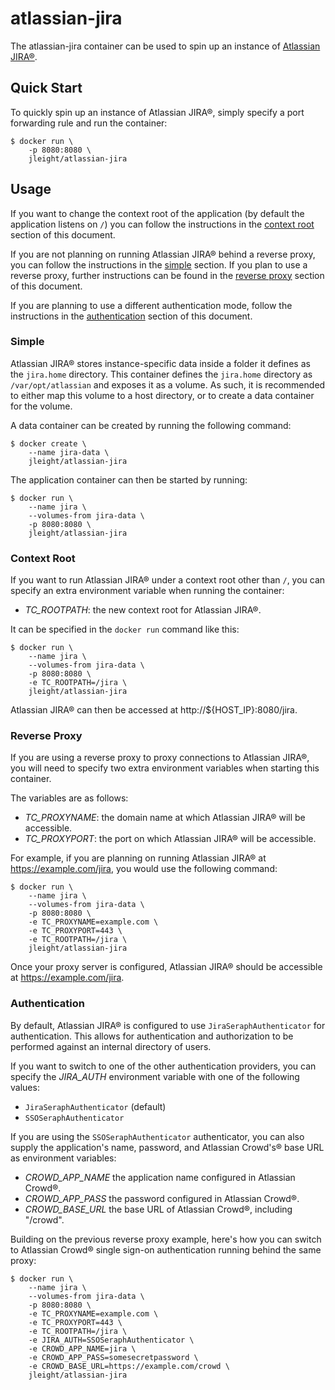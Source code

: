 atlassian-jira
==============

The atlassian-jira container can be used to spin up an instance of
[Atlassian JIRA®](https://www.atlassian.com/software/jira).


Quick Start
-----------

To quickly spin up an instance of Atlassian JIRA®, simply specify a port
forwarding rule and run the container:

    $ docker run \
        -p 8080:8080 \
        jleight/atlassian-jira

Usage
-----

If you want to change the context root of the application (by default the
application listens on `/`) you can follow the instructions in the
[context root](#context-root) section of this document.

If you are not planning on running Atlassian JIRA® behind a reverse proxy, you
can follow the instructions in the [simple](#simple) section. If you plan to use
a reverse proxy, further instructions can be found in the
[reverse proxy](#reverse-proxy) section of this document.

If you are planning to use a different authentication mode, follow the
instructions in the [authentication](#authentication) section of this document.

### Simple

Atlassian JIRA® stores instance-specific data inside a folder it defines as the
`jira.home` directory. This container defines the `jira.home` directory as
`/var/opt/atlassian` and exposes it as a volume. As such, it is recommended to
either map this volume to a host directory, or to create a data container for
the volume.

A data container can be created by running the following command:

    $ docker create \
        --name jira-data \
        jleight/atlassian-jira

The application container can then be started by running:

    $ docker run \
        --name jira \
        --volumes-from jira-data \
        -p 8080:8080 \
        jleight/atlassian-jira

### Context Root

If you want to run Atlassian JIRA® under a context root other than `/`, you can
specify an extra environment variable when running the container:

- *TC_ROOTPATH*: the new context root for Atlassian JIRA®.

It can be specified in the `docker run` command like this:

    $ docker run \
        --name jira \
        --volumes-from jira-data \
        -p 8080:8080 \
        -e TC_ROOTPATH=/jira \
        jleight/atlassian-jira

Atlassian JIRA® can then be accessed at http://${HOST_IP}:8080/jira.

### Reverse Proxy

If you are using a reverse proxy to proxy connections to Atlassian JIRA®, you
will need to specify two extra environment variables when starting this
container.

The variables are as follows:

- *TC_PROXYNAME*: the domain name at which Atlassian JIRA® will be accessible.
- *TC_PROXYPORT*: the port on which Atlassian JIRA® will be accessible.

For example, if you are planning on running Atlassian JIRA® at
https://example.com/jira, you would use the following command:

    $ docker run \
        --name jira \
        --volumes-from jira-data \
        -p 8080:8080 \
        -e TC_PROXYNAME=example.com \
        -e TC_PROXYPORT=443 \
        -e TC_ROOTPATH=/jira \
        jleight/atlassian-jira

Once your proxy server is configured, Atlassian JIRA® should be accessible
at https://example.com/jira.

### Authentication

By default, Atlassian JIRA® is configured to use `JiraSeraphAuthenticator`
for authentication. This allows for authentication and authorization to be
performed against an internal directory of users.

If you want to switch to one of the other authentication providers, you can
specify the *JIRA_AUTH* environment variable with one of the following values:

- `JiraSeraphAuthenticator` (default)
- `SSOSeraphAuthenticator`

If you are using the `SSOSeraphAuthenticator` authenticator, you can also supply
the application's name, password, and Atlassian Crowd's® base URL as environment
variables:

- *CROWD_APP_NAME* the application name configured in Atlassian Crowd®.
- *CROWD_APP_PASS* the password configured in Atlassian Crowd®.
- *CROWD_BASE_URL* the base URL of Atlassian Crowd®, including "/crowd".

Building on the previous reverse proxy example, here's how you can switch to
Atlassian Crowd® single sign-on authentication running behind the same proxy:

    $ docker run \
        --name jira \
        --volumes-from jira-data \
        -p 8080:8080 \
        -e TC_PROXYNAME=example.com \
        -e TC_PROXYPORT=443 \
        -e TC_ROOTPATH=/jira \
        -e JIRA_AUTH=SSOSeraphAuthenticator \
        -e CROWD_APP_NAME=jira \
        -e CROWD_APP_PASS=somesecretpassword \
        -e CROWD_BASE_URL=https://example.com/crowd \
        jleight/atlassian-jira
